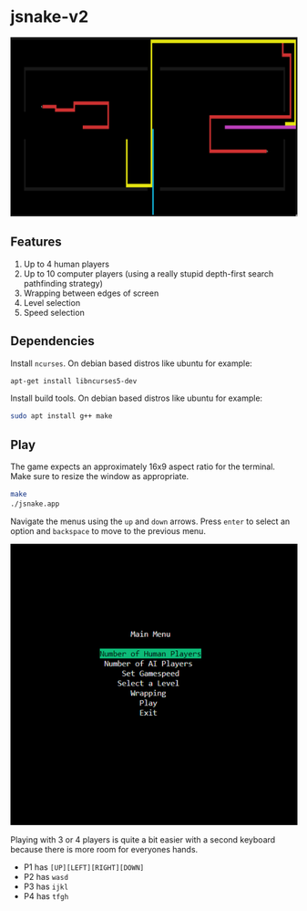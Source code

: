 # jsnake-v2

![play](./docs/play2.png)

## Features

1. Up to 4 human players
2. Up to 10 computer players (using a really stupid depth-first search pathfinding strategy)
3. Wrapping between edges of screen
4. Level selection
5. Speed selection

## Dependencies

Install `ncurses`. On debian based distros like ubuntu for example:

```bash
apt-get install libncurses5-dev
```

Install build tools. On debian based distros like ubuntu for example:

```bash
sudo apt install g++ make
```

## Play

The game expects an approximately 16x9 aspect ratio for the terminal. Make sure to resize the window as appropriate.

```bash
make
./jsnake.app
```

Navigate the menus using the `up` and `down` arrows. Press `enter` to select an option and `backspace` to move to the previous menu.

![menu](./docs/menu.png)

Playing with 3 or 4 players is quite a bit easier with a second keyboard because there is more room for everyones hands.

- P1 has `[UP][LEFT][RIGHT][DOWN]`
- P2 has `wasd`
- P3 has `ijkl`
- P4 has `tfgh`
